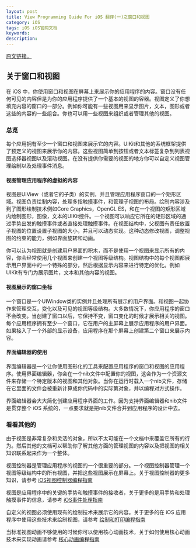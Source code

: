 ```yaml
---
layout: post
title: View Programming Guide For iOS 翻译(一)之窗口和视图
category: iOS
tags: iOS iOS官网文档
keywords: 
description:
---
```


[原文链接。](https://developer.apple.com/library/ios/documentation/WindowsViews/Conceptual/ViewPG_iPhoneOS/Introduction/Introduction.html)  

## 关于窗口和视图 ##

在 iOS 中，你使用窗口和视图在屏幕上来展示你的应用程序的内容。窗口没有任何可见的内容但是为你的应用程序提供了一个基本的视图的容器。视图定义了你想填充内容的窗口的一部分。例如你可能有一些视图用来显示图片，文本，图形或者这些的内容的一些组合。你也可以用一些视图来组织或者管理其他的视图。  

### 总览 ###

每个应用拥有至少一个窗口和视图来展示它的内容。UIKit和其他的系统框架提供了预定义的视图来展示你的内容。这些视图简单到按钮或者文本标签复杂到列表视图选择器视图以及滚动视图。在没有提供你需要的视图的地方你可以自定义视图管理绘制以及处理事件消息。

#### 视图管理应用程序的虚拟的内容 ####

视图是UIView（或者它的子类）的实例，并且管理应用程序窗口的一个矩形区域。视图负责绘制内容，处理多指触摸事件，和管理子视图的布局。绘制内容涉及到了图形绘制技术例如Core Graphics，OpenGL ES，和在一个视图的矩形区域内绘制图形，图像，文本的UIKit控件。一个视图可以响应它所在的矩形区域的通过手势出发的触摸事件或者直接处理触摸事件。在视图结构中，父视图有责任放置子视图的位置设置子视图的大小，并且可以动态实现。这种动态修改视图，调整视图的约束的能力，例如界面旋转和动画。  

你可以认为视图就是创建用户界面的积木，而不是使用一个视图来显示所有的内容，你会经常使用几个视图来创建一个视图等级结构。视图结构中的每个视图都展示用户界面中的一个特殊的部分，然后根据显示内容来进行特定的优化。例如UIKit有专门为展示图片，文本和其他内容的视图。   

#### 视图展示的窗口坐标 ####

一个窗口是一个UIWindow类的实例并且处理所有展示的用户界面。和视图一起协作来管理交互，变化以及可见的视图等级结构。大多数情况下，你应用程序的窗口不会改变。当创建了窗口以后，它保持不变，窗口变化的时候才展示相关的视图。每个应用程序拥有至少一个窗口，它在用户的主屏幕上展示应用程序的用户界面。如果接入了一个外部的显示设备，应用程序在那个屏幕上创建第二个窗口来展示内容。   

#### 界面编辑器的使用 ####

界面编辑器是一个让你使用图形化的工具来配置应用程序的窗口和视图的应用程序。使用界面编辑器，你会在一个nib文件中配置你的视图，这会作为一个资源文件来存储一个特定版本的视图和其他对象。当你在运行时载入一个nib文件，存储在它里面的文件会被重新计算成你代码中的实际第对象，并以编程对方式操作。  

界面编辑器会大大简化创建应用程序界面的工作。因为支持界面编辑器和nib文件是贯穿整个 iOS 系统的，一点要求就是把nib文件合并到应用程序的设计中去。

### 看看其他的 ####

由于视图是非常复杂和灵活的对象，所以不太可能在一个文档中来覆盖它所有的行为。然后其他的文档可以帮助你了解其他方面的管理视图的内容以及把视图的相关知识联系起来作为一个整体。   

视图控制器是管理应用程序的视图的一个很重要的部分。一个视图控制器管理一个视图等级结构中的所有视图，并把这些视图展示在屏幕上。关于视图控制器的更多知识，请参考 [iOS视图控制器编程指南](https://developer.apple.com/library/ios/featuredarticles/ViewControllerPGforiPhoneOS/Introduction/Introduction.html#//apple_ref/doc/uid/TP40007457)  

视图是应用程序中的关键的手势和触摸事件的接收者，关于更多的是用手势和处理触摸事件的信息，请参考 [iOS事件处理指南](https://developer.apple.com/library/ios/documentation/EventHandling/Conceptual/EventHandlingiPhoneOS/Introduction/Introduction.html#//apple_ref/doc/uid/TP40009541)   

自定义的视图必须使用现有的绘制技术来展示它的内容。关于更多的在 iOS 应用程序中使用这些技术来绘制视图，请参考 [绘制和打印编程指南](https://developer.apple.com/library/ios/documentation/2DDrawing/Conceptual/DrawingPrintingiOS/Introduction/Introduction.html#//apple_ref/doc/uid/TP40010156)   

当标准视图动画不够使用的时候你可以使用核心动画技术，关于如何使用核心动画技术来实现动画请参考 [核心动画编程指南](https://developer.apple.com/library/ios/documentation/Cocoa/Conceptual/CoreAnimation_guide/Introduction/Introduction.html#//apple_ref/doc/uid/TP40004514)   
